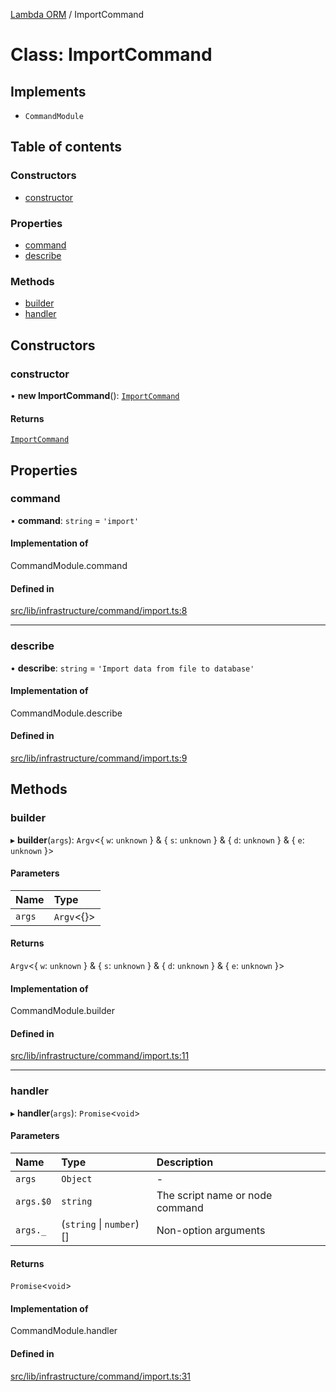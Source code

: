 [Lambda ORM](../README.md) / ImportCommand

# Class: ImportCommand

## Implements

- `CommandModule`

## Table of contents

### Constructors

- [constructor](ImportCommand.md#constructor)

### Properties

- [command](ImportCommand.md#command)
- [describe](ImportCommand.md#describe)

### Methods

- [builder](ImportCommand.md#builder)
- [handler](ImportCommand.md#handler)

## Constructors

### constructor

• **new ImportCommand**(): [`ImportCommand`](ImportCommand.md)

#### Returns

[`ImportCommand`](ImportCommand.md)

## Properties

### command

• **command**: `string` = `'import'`

#### Implementation of

CommandModule.command

#### Defined in

[src/lib/infrastructure/command/import.ts:8](https://github.com/FlavioLionelRita/lambdaorm-cli/blob/8cc5ecb/src/lib/infrastructure/command/import.ts#L8)

___

### describe

• **describe**: `string` = `'Import data from file to database'`

#### Implementation of

CommandModule.describe

#### Defined in

[src/lib/infrastructure/command/import.ts:9](https://github.com/FlavioLionelRita/lambdaorm-cli/blob/8cc5ecb/src/lib/infrastructure/command/import.ts#L9)

## Methods

### builder

▸ **builder**(`args`): `Argv`\<\{ `w`: `unknown`  } & \{ `s`: `unknown`  } & \{ `d`: `unknown`  } & \{ `e`: `unknown`  }\>

#### Parameters

| Name | Type |
| :------ | :------ |
| `args` | `Argv`\<{}\> |

#### Returns

`Argv`\<\{ `w`: `unknown`  } & \{ `s`: `unknown`  } & \{ `d`: `unknown`  } & \{ `e`: `unknown`  }\>

#### Implementation of

CommandModule.builder

#### Defined in

[src/lib/infrastructure/command/import.ts:11](https://github.com/FlavioLionelRita/lambdaorm-cli/blob/8cc5ecb/src/lib/infrastructure/command/import.ts#L11)

___

### handler

▸ **handler**(`args`): `Promise`\<`void`\>

#### Parameters

| Name | Type | Description |
| :------ | :------ | :------ |
| `args` | `Object` | - |
| `args.$0` | `string` | The script name or node command |
| `args._` | (`string` \| `number`)[] | Non-option arguments |

#### Returns

`Promise`\<`void`\>

#### Implementation of

CommandModule.handler

#### Defined in

[src/lib/infrastructure/command/import.ts:31](https://github.com/FlavioLionelRita/lambdaorm-cli/blob/8cc5ecb/src/lib/infrastructure/command/import.ts#L31)
